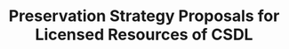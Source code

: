 ---
abstract: null
creators:
- Zhang Xiaolin
- Wan Ling
date: null
document_url: https://services.phaidra.univie.ac.at/api/object/o:295010/download
grand_parent: iPRES
institutions: []
keywords:
- beijing
landing_page_url: https://phaidra.univie.ac.at/o:295010
language: eng
layout: publication
license: CC BY-SA 3.0 AT
notes_url: null
parent: iPRES 2004
publication_type: presentation
size: 152053
slides_url: null
source_name: iPRES
stream_url: null
title: Preservation Strategy Proposals for Licensed Resources of CSDL
year: 2004
---